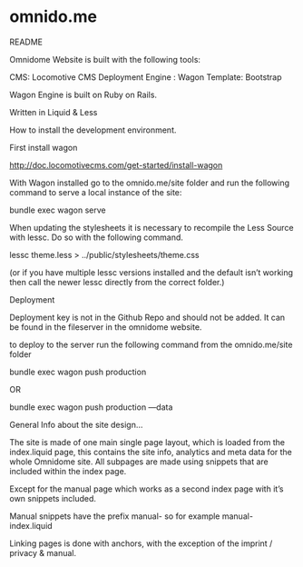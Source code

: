 # omnido.me

README

Omnidome Website is built with the following tools:

CMS: Locomotive CMS
Deployment Engine : Wagon
Template: Bootstrap

Wagon Engine is built on Ruby on Rails.

Written in Liquid & Less

How to install the development environment.

First install wagon

http://doc.locomotivecms.com/get-started/install-wagon

With Wagon installed go to the omnido.me/site folder and run the following command to serve a local instance of the site:

bundle exec wagon serve

When updating the stylesheets it is necessary to recompile the Less Source with lessc. Do so with the following command.

lessc theme.less > ../public/stylesheets/theme.css

(or if you have multiple lessc versions installed and the default isn’t working then call the newer lessc directly from the correct folder.)

Deployment

Deployment key is not in the Github Repo and should not be added. It can be found in the fileserver in the omnidome website.

to deploy to the server run the following command from the omnido.me/site folder

bundle exec wagon push production 

OR

bundle exec wagon push production —data


General Info about the site design…

The site is made of one main single page layout, which is loaded from the index.liquid page, this contains the site info, analytics and meta data for the whole Omnidome site. All subpages are made using snippets that are included within the index page.

Except for the manual page which works as a second index page with it’s own snippets included.

Manual snippets have the prefix manual- so for example manual-index.liquid

Linking pages is done with anchors, with the exception of the imprint / privacy & manual.
